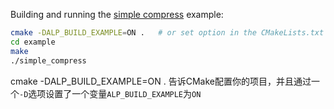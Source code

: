 Building and running the [simple compress](/example/simple_compress.cpp) example:

```sh
cmake -DALP_BUILD_EXAMPLE=ON .   # or set option in the CMakeLists.txt
cd example
make
./simple_compress
```

cmake -DALP_BUILD_EXAMPLE=ON .
告诉CMake配置你的项目，并且通过一个`-D`选项设置了一个变量`ALP_BUILD_EXAMPLE`为`ON`